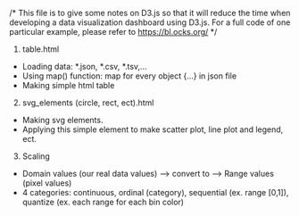 /* This file is to give some notes on D3.js so that it will reduce the time when developing a data visualization
dashboard using D3.js.
   For a full code of one particular example, please refer to https://bl.ocks.org/
*/

1. table.html
- Loading data: *.json, *.csv, *.tsv,... 
- Using map() function: map for every object {...} in json file
- Making simple html table
2. svg_elements (circle, rect, ect).html
- Making svg elements.
- Applying this simple element to make scatter plot, line plot and legend, ect.
3. Scaling
- Domain values (our real data values) --> convert to --> Range values (pixel values)
- 4 categories: continuous, ordinal (category), sequential (ex. range [0,1]), quantize (ex. each range for each bin color)
